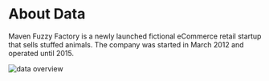 # About Data
Maven Fuzzy Factory is a newly launched fictional eCommerce retail startup that sells stuffed animals.
The company was started in March 2012 and operated until 2015.


![data overview](https://github.com/javeriafiaz/Web_Analytics/assets/135190132/34468cde-d153-4003-bc43-b266b36aaad9)
